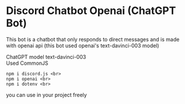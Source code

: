 # Discord Chatbot Openai (ChatGPT Bot)
This bot is a chatbot that only responds to direct messages and is made with openai api (this bot used openai's text-davinci-003 model)

ChatGPT model text-davinci-003  <br>
Used CommonJS

```
npm i discord.js <br>
npm i openai <br>
npm i dotenv <br>
```

you can use in your project freely
